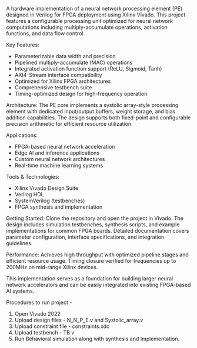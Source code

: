 A hardware implementation of a neural network processing element (PE) designed in Verilog for FPGA deployment using Xilinx Vivado. This project features a configurable processing unit optimized for neural network computations including multiply-accumulate operations, activation functions, and data flow control.

Key Features:
- Parameterizable data width and precision
- Pipelined multiply-accumulate (MAC) operations  
- Integrated activation function support (ReLU, Sigmoid, Tanh)
- AXI4-Stream interface compatibility
- Optimized for Xilinx FPGA architectures
- Comprehensive testbench suite
- Timing-optimized design for high-frequency operation

Architecture:
The PE core implements a systolic array-style processing element with dedicated input/output buffers, weight storage, and bias addition capabilities. The design supports both fixed-point and configurable precision arithmetic for efficient resource utilization.

Applications:
- FPGA-based neural network acceleration
- Edge AI and inference applications
- Custom neural network architectures
- Real-time machine learning systems

Tools & Technologies:
- Xilinx Vivado Design Suite
- Verilog HDL
- SystemVerilog (testbenches)
- FPGA synthesis and implementation

Getting Started:
Clone the repository and open the project in Vivado. The design includes simulation testbenches, synthesis scripts, and example implementations for common FPGA boards. Detailed documentation covers parameter configuration, interface specifications, and integration guidelines.

Performance:
Achieves high throughput with optimized pipeline stages and efficient resource usage. Timing closure verified for frequencies up to 200MHz on mid-range Xilinx devices.

This implementation serves as a foundation for building larger neural network accelerators and can be easily integrated into existing FPGA-based AI systems.


Procedures to run project -
1. Open Vivado 2022
2. Upload design files - N_N_P_E.v and Systolic_array.v
3. Upload constraint file - constraints.xdc
4. Upload testbench - TB.v
5. Run Behavioral simulation along with synthesis and Implementation.
